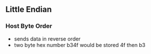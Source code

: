 ## Little Endian
### Host Byte Order
-  sends data in reverse order
-   two byte hex number b34f would be stored 4f then b3